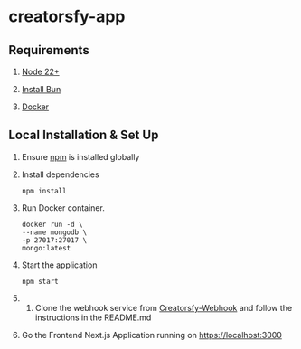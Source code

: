 # creatorsfy-app

## Requirements

1. [ Node 22+](https://nodejs.org/en/download)

2. [Install Bun](https://bun.sh/docs/installation)

3. [Docker](https://docs.docker.com/engine/install/)

## Local Installation & Set Up

1. Ensure [npm](https://www.npmjs.com/) is installed globally

2. Install dependencies

   ```shell
   npm install
   ```

3. Run Docker container.

   ```shell
   docker run -d \
   --name mongodb \
   -p 27017:27017 \
   mongo:latest
   ```

4. Start the application

   ```shell
   npm start
   ```

5. 1. Clone the webhook service from [Creatorsfy-Webhook](https://github.com/Trocoli/creatorsfy-webhook#) and follow the instructions in the README.md

6. Go the Frontend Next.js Application running on <https://localhost:3000>
